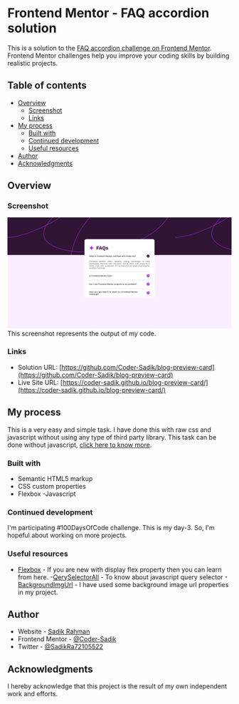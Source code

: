 # Frontend Mentor - FAQ accordion solution

This is a solution to the [FAQ accordion challenge on Frontend Mentor](https://www.frontendmentor.io/challenges/faq-accordion-wyfFdeBwBz). Frontend Mentor challenges help you improve your coding skills by building realistic projects.

## Table of contents

- [Overview](#overview)
  - [Screenshot](#screenshot)
  - [Links](#links)
- [My process](#my-process)
  - [Built with](#built-with)
  - [Continued development](#continued-development)
  - [Useful resources](#useful-resources)
- [Author](#author)
- [Acknowledgments](#acknowledgments)

## Overview

### Screenshot

![](./screenshot.png)
This screenshot represents the output of my code.

### Links

- Solution URL: [https://github.com/Coder-Sadik/blog-preview-card](https://github.com/Coder-Sadik/blog-preview-card)
- Live Site URL: [https://coder-sadik.github.io/blog-preview-card/](https://coder-sadik.github.io/blog-preview-card/)

## My process

This is a very easy and simple task. I have done this with raw css and javascript without using any type of third party library. This task can be done without javascript, [click here to know more](#).

### Built with

- Semantic HTML5 markup
- CSS custom properties
- Flexbox
  -Javascript

### Continued development

I'm participating #100DaysOfCode challenge. This is my day-3. So, I'm hopeful about working on more projects.

### Useful resources

- [Flexbox](https://www.w3schools.com/css/css3_flexbox_container.asp) - If you are new with display flex property then you can learn from here. -[QerySelectorAll](https://developer.mozilla.org/en-US/docs/Web/API/Document/querySelectorAll) - To know about javascript query selector -[BackgroundImgUrl](https://www.w3schools.com/cssref/css3_pr_background.php) - I have used some background image url properties in my project.

## Author

- Website - [Sadik Rahman](https://github.com/Coder-Sadik)
- Frontend Mentor - [@Coder-Sadik](https://www.frontendmentor.io/profile/Coder-Sadik)
- Twitter - [@SadikRa72105522](https://x.com/SadikRa72105522)

## Acknowledgments

I hereby acknowledge that this project is the result of my own independent work and efforts.
